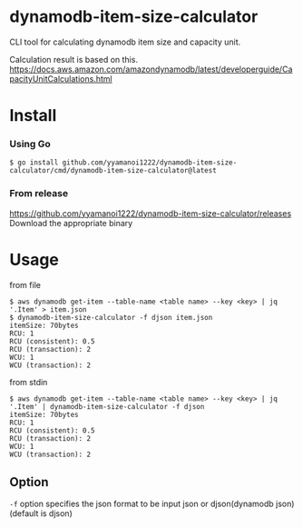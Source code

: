 # dynamodb-item-size-calculator
CLI tool for calculating dynamodb item size and capacity unit.

Calculation result is based on this.
https://docs.aws.amazon.com/amazondynamodb/latest/developerguide/CapacityUnitCalculations.html

# Install
### Using Go
```
$ go install github.com/yyamanoi1222/dynamodb-item-size-calculator/cmd/dynamodb-item-size-calculator@latest
```

### From release
https://github.com/yyamanoi1222/dynamodb-item-size-calculator/releases
Download the appropriate binary

# Usage
from file  
```
$ aws dynamodb get-item --table-name <table name> --key <key> | jq  '.Item' > item.json
$ dynamodb-item-size-calculator -f djson item.json
itemSize: 70bytes
RCU: 1
RCU (consistent): 0.5
RCU (transaction): 2
WCU: 1
WCU (transaction): 2

```

from stdin  
```
$ aws dynamodb get-item --table-name <table name> --key <key> | jq  '.Item' | dynamodb-item-size-calculator -f djson
itemSize: 70bytes
RCU: 1
RCU (consistent): 0.5
RCU (transaction): 2
WCU: 1
WCU (transaction): 2

```

## Option

<code>-f</code> option specifies the json format to be input json or djson(dynamodb json) (default is djson)
